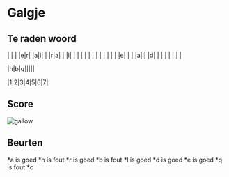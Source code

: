# Galgje

## Te raden woord

| | | |e|r| |a|l| | |r|a| | |l| | | | | | | | | | | | | |e| | | |a|l| |d| | | | | | | |


|h|b|q|||||

|1|2|3|4|5|6|7|

## Score
![gallow](./images/3.png)

## Beurten
*a is goed 
*h is fout
*r is goed
*b is fout
*l is goed
*d is goed
*e is goed
*q is fout
*c

